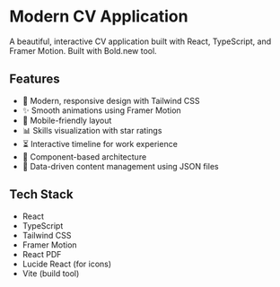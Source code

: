 # Modern CV Application

A beautiful, interactive CV application built with React, TypeScript, and Framer Motion. Built with Bold.new tool.

## Features

- 🎨 Modern, responsive design with Tailwind CSS
- ✨ Smooth animations using Framer Motion
- 📱 Mobile-friendly layout
- 📊 Skills visualization with star ratings
- ⏳ Interactive timeline for work experience
- 🎯 Component-based architecture
- 🔄 Data-driven content management using JSON files

## Tech Stack

- React
- TypeScript
- Tailwind CSS
- Framer Motion
- React PDF
- Lucide React (for icons)
- Vite (build tool)

